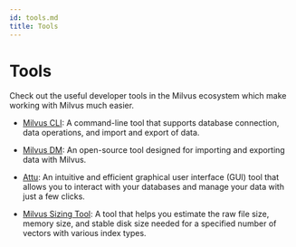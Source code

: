 ```yaml
---
id: tools.md
title: Tools
---
```


# Tools

Check out the useful developer tools in the Milvus ecosystem which make working with Milvus much easier.

- [Milvus CLI](cli_overview.md): A command-line tool that supports database connection, data operations, and import and export of data.

- [Milvus DM](migrate_overview.md): An open-source tool designed for importing and exporting data with Milvus.

- [Attu](attu.md): An intuitive and efficient graphical user interface (GUI) tool that allows you to interact with your databases and manage your data with just a few clicks.

- [Milvus Sizing Tool](https://milvus.io/tools/sizing/): A tool that helps you estimate the raw file size, memory size, and stable disk size needed for a specified number of vectors with various index types.
